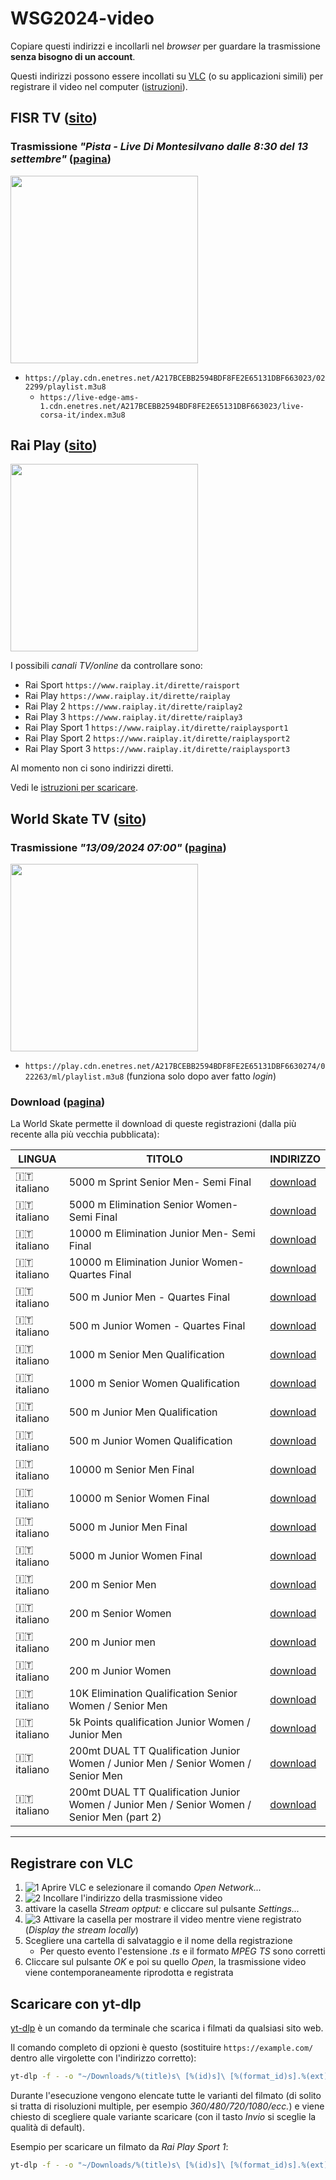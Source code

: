 # WSG2024-video

Copiare questi indirizzi e incollarli nel *browser* per guardare la trasmissione **senza bisogno di un account**.

Questi indirizzi possono essere incollati su [VLC](https://www.videolan.org/vlc/) (o su applicazioni simili) per registrare il video nel computer ([istruzioni](#registrare-con-vlc)).

## FISR TV ([sito](https://fisrtv.it/))

### Trasmissione *"Pista - Live Di Montesilvano dalle 8:30 del 13 settembre"* ([pagina](https://fisrtv.it/live?l=A217BCEBB2594BDF8FE2E65131DBF663022299))

<img src="README/fisrtv_2024-09-13_0815_pista.jpeg" width="300 rem">

- `https://play.cdn.enetres.net/A217BCEBB2594BDF8FE2E65131DBF663023/022299/playlist.m3u8`
	- `https://live-edge-ams-1.cdn.enetres.net/A217BCEBB2594BDF8FE2E65131DBF663023/live-corsa-it/index.m3u8`

## Rai Play ([sito](https://www.raiplay.it/guidatv?channel=raiplay-sport-1))

<img src="README/raiplay_wsg2024.jpeg" width="300 rem">

I possibili *canali TV/online* da controllare sono:

- Rai Sport `https://www.raiplay.it/dirette/raisport`
- Rai Play `https://www.raiplay.it/dirette/raiplay`
- Rai Play 2 `https://www.raiplay.it/dirette/raiplay2`
- Rai Play 3 `https://www.raiplay.it/dirette/raiplay3`
- Rai Play Sport 1 `https://www.raiplay.it/dirette/raiplaysport1`
- Rai Play Sport 2 `https://www.raiplay.it/dirette/raiplaysport2`
- Rai Play Sport 3 `https://www.raiplay.it/dirette/raiplaysport3`

Al momento non ci sono indirizzi diretti.

Vedi le [istruzioni per scaricare](#scaricare-con-yt-dlp).

## World Skate TV ([sito](https://worldskate.tv))

### Trasmissione *"13/09/2024 07:00"* ([pagina](https://worldskate.tv/live?l=A217BCEBB2594BDF8FE2E65131DBF663022263))

<img src="README/worldskatetv_wsg2024.jpeg" width="300 rem">

- `https://play.cdn.enetres.net/A217BCEBB2594BDF8FE2E65131DBF6630274/022263/ml/playlist.m3u8` (funziona solo dopo aver fatto *login*)

### Download ([pagina](https://worldskate.tv/world-skate-games/wsg-2024/wsg-inline-speed-2024))

La World Skate permette il download di queste registrazioni (dalla più recente alla più vecchia pubblicata):

| LINGUA | TITOLO | INDIRIZZO |
|---|---|---|
| :it: italiano | 5000 m Sprint Senior Men- Semi Final | [download](https://progressive.enetres.net/getMedia.php?u=A217BCEBB2594BDF8FE2E65131DBF663&c=008&f=99c39ca19301-140924-141129-liveit.mp4) |
| :it: italiano | 5000 m Elimination Senior Women- Semi Final | [download](https://progressive.enetres.net/getMedia.php?u=A217BCEBB2594BDF8FE2E65131DBF663&c=008&f=727e9d439532-140924-141129-liveit.mp4) |
| :it: italiano | 10000 m Elimination Junior Men- Semi Final | [download](https://progressive.enetres.net/getMedia.php?u=A217BCEBB2594BDF8FE2E65131DBF663&c=008&f=76d358696194-140924-141129-liveit.mp4) |
| :it: italiano | 10000 m Elimination Junior Women- Quartes Final | [download](https://progressive.enetres.net/getMedia.php?u=A217BCEBB2594BDF8FE2E65131DBF663&c=008&f=c0f90c8ac156-140924-141129-liveit.mp4) |
| :it: italiano | 500 m Junior Men - Quartes Final | [download](https://progressive.enetres.net/getMedia.php?u=A217BCEBB2594BDF8FE2E65131DBF663&c=008&f=cdc18359d5f1-140924-141129-liveit.mp4) |
| :it: italiano | 500 m Junior Women - Quartes Final | [download](https://progressive.enetres.net/getMedia.php?u=A217BCEBB2594BDF8FE2E65131DBF663&c=008&f=445cf5c9491b-140924-141129-liveit.mp4) |
| :it: italiano | 1000 m Senior Men Qualification | [download](https://progressive.enetres.net/getMedia.php?u=A217BCEBB2594BDF8FE2E65131DBF663&c=008&f=54360bb497b3-140924-101230-liveit.mp4) |
| :it: italiano | 1000 m Senior Women Qualification | [download](https://progressive.enetres.net/getMedia.php?u=A217BCEBB2594BDF8FE2E65131DBF663&c=008&f=9e88e19151c4-140924-101230-liveit.mp4) |
| :it: italiano | 500 m Junior Men Qualification | [download](https://progressive.enetres.net/getMedia.php?u=A217BCEBB2594BDF8FE2E65131DBF663&c=008&f=e62c3acc0d3c-140924-101230-liveit.mp4) |
| :it: italiano | 500 m Junior Women Qualification | [download](https://progressive.enetres.net/getMedia.php?u=A217BCEBB2594BDF8FE2E65131DBF663&c=008&f=3783d3369eb0-140924-101230-liveit.mp4) |
| :it: italiano | 10000 m Senior Men Final | [download](https://progressive.enetres.net/getMedia.php?u=A217BCEBB2594BDF8FE2E65131DBF663&c=008&f=f30c55f51b2c-140924-101230-liveit.mp4) |
| :it: italiano | 10000 m Senior Women Final | [download](https://progressive.enetres.net/getMedia.php?u=A217BCEBB2594BDF8FE2E65131DBF663&c=008&f=d8b9a14b837a-140924-101230-liveit.mp4) |
| :it: italiano | 5000 m Junior Men Final | [download](https://progressive.enetres.net/getMedia.php?u=A217BCEBB2594BDF8FE2E65131DBF663&c=008&f=814ac5ea4198-140924-101230-liveit.mp4) |
| :it: italiano | 5000 m Junior Women Final | [download](https://progressive.enetres.net/getMedia.php?u=A217BCEBB2594BDF8FE2E65131DBF663&c=008&f=128ff346932b-140924-101230-liveit.mp4) |
| :it: italiano | 200 m Senior Men | [download](https://progressive.enetres.net/getMedia.php?u=A217BCEBB2594BDF8FE2E65131DBF663&c=008&f=6e2579d1f88d-140924-062501-liveit.mp4) |
| :it: italiano | 200 m Senior Women | [download](https://progressive.enetres.net/getMedia.php?u=A217BCEBB2594BDF8FE2E65131DBF663&c=008&f=85f4c32618d5-140924-062501-liveit.mp4) |
| :it: italiano | 200 m Junior men | [download](https://progressive.enetres.net/getMedia.php?u=A217BCEBB2594BDF8FE2E65131DBF663&c=008&f=829456b5d918-130924-194132-liveit.mp4) |
| :it: italiano | 200 m Junior Women | [download](https://progressive.enetres.net/getMedia.php?u=A217BCEBB2594BDF8FE2E65131DBF663&c=008&f=e7fe0aa564d1-130924-194132-liveit.mp4) |
| :it: italiano | 10K Elimination Qualification Senior Women / Senior Men | [download](https://progressive.enetres.net/getMedia.php?u=A217BCEBB2594BDF8FE2E65131DBF663&c=008&f=6158101805ab-130924-125423-livecorsait.mp4) |
| :it: italiano | 5k Points qualification Junior Women / Junior Men | [download](https://progressive.enetres.net/getMedia.php?u=A217BCEBB2594BDF8FE2E65131DBF663&c=008&f=433406b5c5ba-130924-125423-livecorsait.mp4) |
| :it: italiano | 200mt DUAL TT Qualification Junior Women / Junior Men / Senior Women / Senior Men | [download](https://progressive.enetres.net/getMedia.php?u=A217BCEBB2594BDF8FE2E65131DBF663&c=008&f=70b66e050555-130924-125423-livecorsait.mp4) |
| :it: italiano | 200mt DUAL TT Qualification Junior Women / Junior Men / Senior Women / Senior Men (part 2) | [download](https://progressive.enetres.net/getMedia.php?u=A217BCEBB2594BDF8FE2E65131DBF663&c=008&f=2d3545cf402e-130924-125423-livecorsait.mp4) |

---

## Registrare con VLC

1. ![1](README/vlc1.png) Aprire VLC e selezionare il comando *Open Network...*
2. ![2](README/vlc2.png) Incollare l'indirizzo della trasmissione video
3. attivare la casella *Stream optput:* e cliccare sul pulsante *Settings...*
4. ![3](README/vlc3.png) Attivare la casella per mostrare il video mentre viene registrato (*Display the stream locally*)
5. Scegliere una cartella di salvataggio e il nome della registrazione
	- Per questo evento l'estensione *.ts* e il formato *MPEG TS* sono corretti
6. Cliccare sul pulsante *OK* e poi su quello *Open*, la trasmissione video viene contemporaneamente riprodotta e registrata

## Scaricare con yt-dlp

[yt-dlp](https://github.com/yt-dlp/yt-dlp) è un comando da terminale che scarica i filmati da qualsiasi sito web.

Il comando completo di opzioni è questo (sostituire `https://example.com/` dentro alle virgolette con l'indirizzo corretto):

```bash
yt-dlp -f - -o "~/Downloads/%(title)s\ [%(id)s]\ [%(format_id)s].%(ext)s" "https://example.com/"
```

Durante l'esecuzione vengono elencate tutte le varianti del filmato (di solito si tratta di risoluzioni multiple, per esempio *360/480/720/1080/ecc.*) e viene chiesto di scegliere quale variante scaricare (con il tasto *Invio* si sceglie la qualità di default).

Esempio per scaricare un filmato da *Rai Play Sport 1*:

```bash
yt-dlp -f - -o "~/Downloads/%(title)s\ [%(id)s]\ [%(format_id)s].%(ext)s" "https://www.raiplay.it/dirette/raiplaysport1"
```
